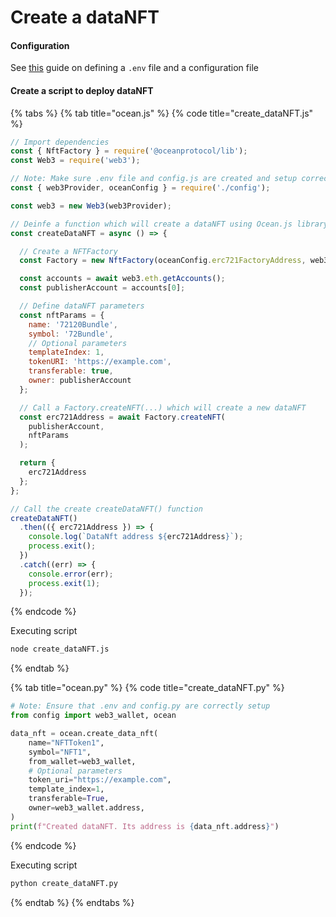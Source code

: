 # Create a dataNFT

#### Configuration

See [this](./configuration.md) guide on defining a `.env` file and a configuration file 

#### Create a script to deploy dataNFT

{% tabs %}
{% tab title="ocean.js" %}
{% code title="create_dataNFT.js" %}
```javascript
// Import dependencies
const { NftFactory } = require('@oceanprotocol/lib');
const Web3 = require('web3');

// Note: Make sure .env file and config.js are created and setup correctly
const { web3Provider, oceanConfig } = require('./config');

const web3 = new Web3(web3Provider);

// Deinfe a function which will create a dataNFT using Ocean.js library
const createDataNFT = async () => {

  // Create a NFTFactory
  const Factory = new NftFactory(oceanConfig.erc721FactoryAddress, web3);

  const accounts = await web3.eth.getAccounts();
  const publisherAccount = accounts[0];

  // Define dataNFT parameters
  const nftParams = {
    name: '72120Bundle',
    symbol: '72Bundle',
    // Optional parameters
    templateIndex: 1,
    tokenURI: 'https://example.com',
    transferable: true,
    owner: publisherAccount
  };

  // Call a Factory.createNFT(...) which will create a new dataNFT
  const erc721Address = await Factory.createNFT(
    publisherAccount,
    nftParams
  );

  return {
    erc721Address
  };
};

// Call the create createDataNFT() function
createDataNFT()
  .then(({ erc721Address }) => {
    console.log(`DataNft address ${erc721Address}`);
    process.exit();
  })
  .catch((err) => {
    console.error(err);
    process.exit(1);
  });
```
{% endcode %}

Executing script
```bash
node create_dataNFT.js
```

{% endtab %}

{% tab title="ocean.py" %}
{% code title="create_dataNFT.py" %}
```python
# Note: Ensure that .env and config.py are correctly setup
from config import web3_wallet, ocean

data_nft = ocean.create_data_nft(
    name="NFTToken1",
    symbol="NFT1",
    from_wallet=web3_wallet,
    # Optional parameters
    token_uri="https://example.com",
    template_index=1,
    transferable=True,
    owner=web3_wallet.address,
)
print(f"Created dataNFT. Its address is {data_nft.address}")
```
{% endcode %}

Executing script
```bash
python create_dataNFT.py
```


{% endtab %}
{% endtabs %}